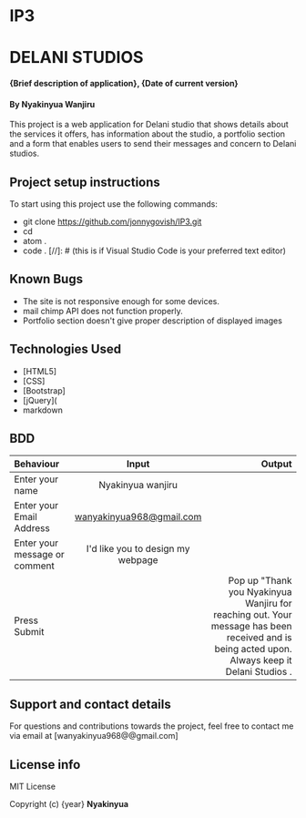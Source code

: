 # IP3
# DELANI STUDIOS
#### {Brief description of application}, {Date of current version}
#### By **Nyakinyua Wanjiru**
This project is a web application for Delani studio that shows details about the services it offers, has information about the studio, a portfolio section and a form that enables users to send their messages and concern to Delani studios.
## Project setup instructions
To start using this project use the following commands:
- git clone https://github.com/jonnygovish/IP3.git
- cd 
- atom .
- code . [//]: # (this is if Visual Studio Code is your preferred text editor)

## Known Bugs
* The site is not responsive enough for some devices. 
* mail chimp API does not function properly.
* Portfolio section doesn't give proper description of displayed images
## Technologies Used
* [HTML5]
* [CSS]
* [Bootstrap]
* [jQuery](
* markdown


## BDD
| Behaviour      | Input        | Output       |
| :------------- | :----------: | -----------: |
|  Enter your name  |   Nyakinyua wanjiru |     |
| Enter your Email Address  | wanyakinyua968@gmail.com |   |
| Enter your message or comment   |  I'd like you to design my webpage     |     |
| Press Submit|     |Pop up "Thank you Nyakinyua Wanjiru for reaching out. Your message has been received and is being acted upon. Always keep it Delani Studios .|
## Support and contact details
For questions and contributions towards the project, feel free to contact me via  email at [wanyakinyua968@@gmail.com]
## License info
MIT License

Copyright (c) {year} **Nyakinyua**
  